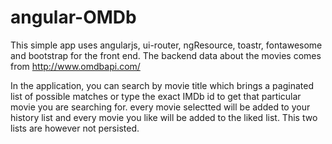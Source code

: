 # angular-OMDb
This simple app uses angularjs, ui-router, ngResource, toastr, fontawesome and bootstrap for the front end. The backend data about the movies comes from http://www.omdbapi.com/

In the application, you can search by movie title which brings a paginated list of possible matches or type the exact IMDb id to get that 
particular movie you are searching for. every movie selectted will be added to your history list and every movie you like will be added to the liked list.
This two lists are however not persisted.
